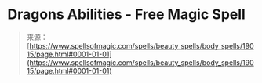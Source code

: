 <!--yml
category: 未分类
date: 2024-06-12 19:00:42
-->

# Dragons Abilities - Free Magic Spell

> 来源：[https://www.spellsofmagic.com/spells/beauty_spells/body_spells/19015/page.html#0001-01-01](https://www.spellsofmagic.com/spells/beauty_spells/body_spells/19015/page.html#0001-01-01)
